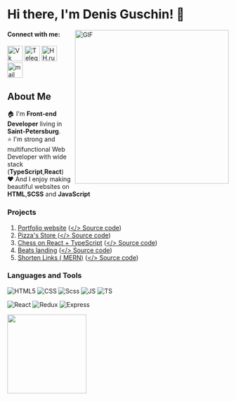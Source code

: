 # Hi there, I'm **Denis Guschin**! 👋

<img align="right" width = "350" alt="GIF"  src="https://i.pinimg.com/originals/18/a4/94/18a4949fc9c8067172d3b96e302e7097.gif" />

#### Connect with me:

<a href="https://vk.com/denis_guschin" target="_blank"><img height="35px" src="https://camo.githubusercontent.com/26be819fcce90f75668efeb7a432b969dcc35a1e4478149c3fcd48fda5b457c3/68747470733a2f2f6564656e742e6769746875622e696f2f537570657254696e7949636f6e732f696d616765732f7376672f766b2e737667" alt="Vk"></a>
<a href="https://t.me/ScobarDen" target="_blank"><img margin-left = "10px" height="35px" src="https://camo.githubusercontent.com/f4b401dd7cd9b7840fd31acafd49e151a80e4c9600bf219934461b96dd98e013/68747470733a2f2f6564656e742e6769746875622e696f2f537570657254696e7949636f6e732f696d616765732f7376672f74656c656772616d2e737667" alt="Telegram"></a>
<a href="https://spb.hh.ru/resume/78613059ff0b275d0a0039ed1f4d624e62336e" target="_blank"><img height="35px" src="https://play-lh.googleusercontent.com/YpAV7Q-ZJhI5tzFk_wEX-7-x2BydtnCtFTVUrmq0zAO6jLCLA4nNcfem3p_Pyowg9w" alt="HH.ru" ></a>
<a href="mailto:gdv-ps@yandex.ru" target="_blank"><img height="35px" src="https://soft-ok.net/uploads/posts/2017-04/1491987776_yandekspochta-2-0-7.png" alt="mail"></a>

## About Me

🏠 I'm **Front-end Developer**  living in **Saint-Petersburg**.   
⭐ I'm strong and multifunctional Web Developer with wide stack (**TypeScript**,**React**)  
❤️ And I enjoy making beautiful websites on **HTML**,**SCSS** and **JavaScript**

### Projects

1. <a href="https://scobarden.github.io/react-portfolio/" target="_blank">Portfolio
   website</a> (<a href="https://github.com/ScobarDen/react-portfolio" target="_blank"></> Source code</a>)
2. <a href="https://scobarden.github.io/react-ts-pizza-store/" target="_blank">Pizza's Store
   </a> (<a href="https://github.com/ScobarDen/react-ts-pizza-store" target="_blank"></> Source code</a>)
3. <a href="https://scobarden.github.io/react-chess/" target="_blank">Chess on React +
   TypeScript</a> (<a href="https://github.com/ScobarDen/react-chess" target="_blank"></> Source code</a>)
4. <a href="https://scobarden.github.io/responsive-website-beats/" target="_blank">Beats
   landing</a> (<a href="https://github.com/ScobarDen/responsive-website-beats" target="_blank"></> Source code</a>)
5. <a href="https://github.com/ScobarDen/mern-app" target="_blank">Shorten Links (
   MERN)</a> (<a href="https://github.com/ScobarDen/mern-app" target="_blank"></> Source code</a>)

### Languages and Tools

![HTML5](https://img.shields.io/badge/HTML5-E34F26?style=for-the-badge&logo=html5&logoColor=white)
![CSS](https://img.shields.io/badge/CSS3-1572B6?style=for-the-badge&logo=css3&logoColor=white)
![Scss](https://img.shields.io/badge/Sass-CC6699?style=for-the-badge&logo=sass&logoColor=white)
![JS](https://img.shields.io/badge/JavaScript-323330?style=for-the-badge&logo=javascript&logoColor=F7DF1E)
![TS](https://img.shields.io/badge/TypeScript-007ACC?style=for-the-badge&logo=typescript&logoColor=white)

![React](https://img.shields.io/badge/React-20232A?style=for-the-badge&logo=react&logoColor=61DAFB)
![Redux](https://img.shields.io/badge/Redux-593D88?style=for-the-badge&logo=redux&logoColor=white)
![Express](https://img.shields.io/badge/Express.js-404D59?style=for-the-badge)

<div>
  <a href="https://github.com/ScobarDen">
  <img height="180em" src="https://github-readme-stats.vercel.app/api/top-langs/?username=ScobarDen&layout=compact&langs_count=7&theme=tokyonight"/>
</div>
